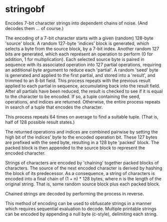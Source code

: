 # stringobf
Encodes 7-bit character strings into dependent chains of noise. (And decodes them ... of course.)

The encoding of a 7-bit character starts with a given (random) 128-byte 'source' block. A random 127-byte 'indices' block is generated, which selects a byte from the source block, by a 7-bit index. Another random 127 bits are generated, which each represent an operation to perform (0 for addition, 1 for multiplication). Each selected source byte is paired in sequence with its associated operation into 127 partial operations, requiring an additional byte argument to reduce each 'partial'. A random 'seed' byte is generated and applied to the first partial, and stored into a 'result', and trimmed to an 8-bit field. This process repeats with the previous result applied to each partial in sequence, accumulating back into the result field. After all partials have been reduced, the result is checked to see if it is equal to the character to be encoded. If so, a tuple containing the seed, operations, and indices are returned. Otherwise, the entire process repeats in search of a tuple that encodes the character.

This process repeats 64 times on average to find a suitable tuple. (That is, half of 128 possible result states.)

The returned operations and indices are combined pairwise by setting the high bit of the indices' byte to the encoded operation bit. These 127 bytes are prefixed with the seed byte, resulting in a 128 byte 'packed' block. The packed block is then appended to the source block to represent the encoded character.

Strings of characters are encoded by 'chaining' together packed blocks of characters. The source of the next encoded character is derived by hashing the block of its predecessor. As a consequence, a string of characters is encoded into a final chain of (1 + n) * 128 bytes, where n is the length of the original string. That is, some random source block plus each packed block.

Chained strings are decoded by performing the process in reverse.

This method of encoding can be used to obfuscate strings in a manner which requires sequential evaluation to decode. Multiple printable strings can be encoded by appending a null byte (c-style), delimiting each string.
